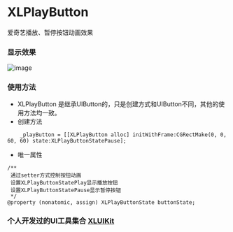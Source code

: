 # XLPlayButton
爱奇艺播放、暂停按钮动画效果

### 显示效果

![image](https://github.com/mengxianliang/XLPlayButton/blob/master/GIF/1.gif)

### 使用方法

* XLPlayButton 是继承UIButton的，只是创建方式和UIButton不同，其他的使用方法均一致。
* 创建方法
```objc
    _playButton = [[XLPlayButton alloc] initWithFrame:CGRectMake(0, 0, 60, 60) state:XLPlayButtonStatePause];
```
* 唯一属性
```objc
/**
 通过setter方式控制按钮动画
 设置XLPlayButtonStatePlay显示播放按钮
 设置XLPlayButtonStatePause显示暂停按钮
 */
@property (nonatomic, assign) XLPlayButtonState buttonState;
```

### 个人开发过的UI工具集合 [XLUIKit](https://github.com/mengxianliang/XLUIKit)
